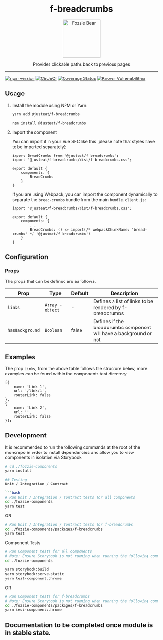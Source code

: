 
<div align="center">
  <h1>f-breadcrumbs</h1>

  <img width="125" alt="Fozzie Bear" src="../../bear.png" />

  <p>Provides clickable paths back to previous pages</p>
</div>

---

[![npm version](https://badge.fury.io/js/%40justeat%2Ff-breadcrumbsf-breadcrumbs.svg)](https://badge.fury.io/js/%40justeat%2Ff-breadcrumbs)
[![CircleCI](https://circleci.com/gh/justeat/fozzie-components.svg?style=svg)](https://circleci.com/gh/justeat/workflows/fozzie-components)
[![Coverage Status](https://coveralls.io/repos/github/justeat/f-breadcrumbs/badge.svg)](https://coveralls.io/github/justeat/f-breadcrumbs)
[![Known Vulnerabilities](https://snyk.io/test/github/justeat/f-breadcrumbs/badge.svg?targetFile=package.json)](https://snyk.io/test/github/justeat/f-breadcrumbs?targetFile=package.json)


## Usage

1.  Install the module using NPM or Yarn:

    ```bash
    yarn add @justeat/f-breadcrumbs
    ```

    ```bash
    npm install @justeat/f-breadcrumbs
    ```

2.  Import the component

    You can import it in your Vue SFC like this (please note that styles have to be imported separately):

    ```
    import BreadCrumbs from '@justeat/f-breadcrumbs';
    import '@justeat/f-breadcrumbs/dist/f-breadcrumbs.css';

    export default {
        components: {
            BreadCrumbs
        }
    }
    ```

    If you are using Webpack, you can import the component dynamically to separate the `bread-crumbs` bundle from the main `bundle.client.js`:

    ```
    import '@justeat/f-breadcrumbs/dist/f-breadcrumbs.css';

    export default {
        components: {
            ...
            BreadCrumbs: () => import(/* webpackChunkName: "bread-crumbs" */ '@justeat/f-breadcrumbs')
        }
    }

    ```
## Configuration

### Props

The props that can be defined are as follows:

| Prop  | Type  | Default | Description |
| ----- | ----- | ------- | ----------- |
| `links` | `Array - object` | - | Defines a list of links to be rendered by f-breadcrumbs |
| `hasBackground` | `Boolean` | false | Defines if the breadcrumbs component will have a background or not |

## Examples

The prop `Links`, from the above table follows the structure below, more examples can be found within the components test directory.

```
[{
    name: 'Link 1',
    url: '/link/1',
    routerLink: false
},
{
    name: 'Link 2',
    url: '',
    routerLink: false
}];
```

## Development
It is recommended to run the following commands at the root of the monorepo in order to install dependencies and allow you to view components in isolation via Storybook.

```bash
# cd ./fozzie-components
yarn install

## Testing
Unit / Integration / Contract

```bash
# Run Unit / Integration / Contract tests for all components
cd ./fozzie-components
yarn test
```

OR

```bash
# Run Unit / Integration / Contract tests for f-breadcrumbs
cd ./fozzie-components/packages/f-breadcrumbs
yarn test
```

Component Tests
```bash
# Run Component tests for all components
# Note: Ensure Storybook is not running when running the following commands
cd ./fozzie-components

yarn storybook:build
yarn storybook:serve-static
yarn test-component:chrome
```

OR

```bash
# Run Component tests for f-breadcrumbs
# Note: Ensure Storybook is not running when running the following commands
cd ./fozzie-components/packages/f-breadcrumbs
yarn test-component:chrome
```
## Documentation to be completed once module is in stable state.
